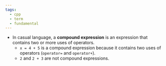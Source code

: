```yaml
---
tags:
  - cpp
  - term
  - fundamental
---
```


- In casual language, a **compound expression** is an expression that contains two or more uses of operators. 
	- `x = 4 + 5` is a compound expression because it contains two uses of operators (`operator=` and `operator+`).
	- `2` and `2 + 3` are not compound expressions.